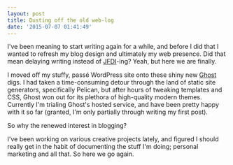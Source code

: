 ```yaml
---
layout: post
title: Dusting off the old web-log
date: '2015-07-07 01:41:49'
---
```


I've been meaning to start writing again for a while, and before I did that I wanted to refresh my blog design and ultimately my web presence. Did that mean delaying writing instead of [JFDI](http://www.urbandictionary.com/define.php?term=JFDI)-ing? Yeah, but here we are finally.

I moved off my stuffy, passé WordPress site onto these shiny new [Ghost](https://ghost.org/) digs. I had taken a time-consuming detour through the land of static site generators, specifically Pelican, but after hours of tweaking templates and CSS, Ghost won out for its plethora of high-quality modern themes. Currently I'm trialing Ghost's hosted service, and have been pretty happy with it so far (granted, I'm only partially through writing my first post).

So why the renewed interest in blogging? 

I've been working on various creative projects lately, and figured I should really get in the habit of documenting the stuff I'm doing; personal marketing and all that. So here we go again.